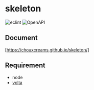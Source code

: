 # skeleton
![eclint](https://github.com/chouxcreams/skeleton/actions/workflows/eclint.yml/badge.svg)
![OpenAPI](https://github.com/chouxcreams/skeleton/actions/workflows/openapi.yml/badge.svg)

## Document
[https://chouxcreams.github.io/skeleton/]

## Requirement
- node
- [volta](https://github.com/volta-cli/volta)
